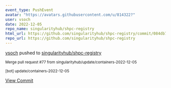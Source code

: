 ```yaml
---
event_type: PushEvent
avatar: "https://avatars.githubusercontent.com/u/814322?"
user: vsoch
date: 2022-12-05
repo_name: singularityhub/shpc-registry
html_url: https://github.com/singularityhub/shpc-registry/commit/084db7e0c5d3aef5aa460d5d1b07eb4e98ea5566
repo_url: https://github.com/singularityhub/shpc-registry
---
```


<a href='https://github.com/vsoch' target='_blank'>vsoch</a> pushed to <a href='https://github.com/singularityhub/shpc-registry' target='_blank'>singularityhub/shpc-registry</a>

<small>Merge pull request #77 from singularityhub/update/containers-2022-12-05

[bot] update/containers-2022-12-05</small>

<a href='https://github.com/singularityhub/shpc-registry/commit/084db7e0c5d3aef5aa460d5d1b07eb4e98ea5566' target='_blank'>View Commit</a>